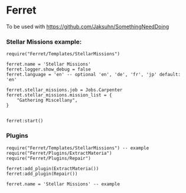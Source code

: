 # Ferret

To be used with https://github.com/Jaksuhn/SomethingNeedDoing


### Stellar Missions example: 
```
require("Ferret/Templates/StellarMissions")

ferret.name = 'Stellar Missions'
ferret.logger.show_debug = false
ferret.language = 'en' -- optional 'en', 'de', 'fr', 'jp' default: 'en'

ferret.stellar_missions.job = Jobs.Carpenter
ferret.stellar_missions.mission_list = {
    "Gathering Miscellany",
}


ferret:start()
```


### Plugins
```
require("Ferret/Templates/StellarMissions") -- example
require("Ferret/Plugins/ExtractMateria")
require("Ferret/Plugins/Repair")

ferret:add_plugin(ExtractMateria())
ferret:add_plugin(Repair())

ferret.name = 'Stellar Missions' -- example
```
